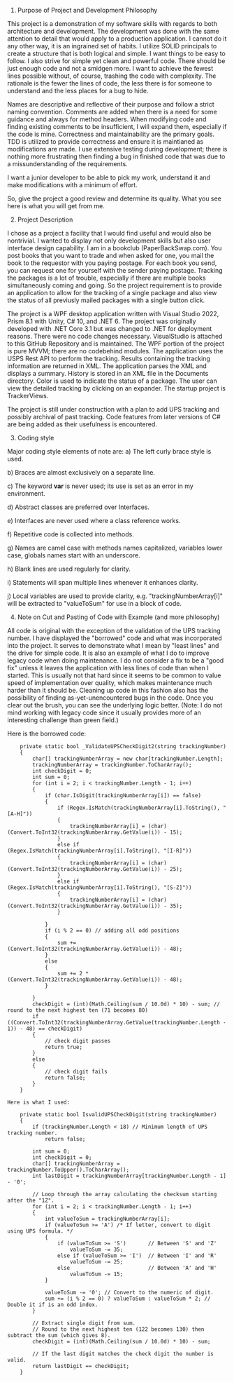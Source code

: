 1) Purpose of Project and Development Philosophy

This project is a demonstration of my software skills with regards to both architecture and development.
The development was done with the same attention to detail that would apply to a production application.
I cannot do it any other way, it is an ingrained set of habits. I utilize SOLID principals to create a structure
that is both logical and simple. I want things to be easy to follow. I also strive for simple yet clean and powerful code.
There should be just enough code and not a smidgen more. I want to achieve the fewest lines possible without, of course,
trashing the code with complexity. The rationale is the fewer the lines of code, the less there is for someone
to understand and the less places for a bug to hide. 

Names are descriptive and reflective of their purpose and follow a strict naming convention. Comments are
added when there is a need for some guidance and always for method headers. When modifying code and finding
existing comments to be insufficient, I will expand them, especially if the code is mine. Correctness and
maintainability are the primary goals. TDD is utilized to provide correctness and ensure it is maintianed
as modifications are made. I use extensive testing during development; there is nothing more frustrating
then finding a bug in finished code that was due to a missunderstanding of the requirements.

I want a junior developer to be able to pick my work, understand it and make modifications with a minimum of effort. 

So, give the project a good review and determine its quality. What you see here is what you will get from me.

2) Project Description

I chose as a project a facility that I would find useful and would also be nontrivial. I wanted to display
not only development skills but also user interface design capability. I am in a bookclub (PaperBackSwap.com).
You post books that you want to trade and when asked for one, you mail the book to the requestor with
you paying postage. For each book you send, you can request one for yourself with the sender paying postage.
Tracking the packages is a lot of trouble, especially if there are multiple books simultaneously coming
and going. So the project requirement is to provide an application to allow for the tracking of a single
package and also view the status of all previusly mailed packages with a single button click.

The project is a WPF desktop application written with Visual Studio 2022, Prism 8.1 with Unity, C# 10, and .NET 6. 
The project was originally developed with .NET Core 3.1 but was changed to .NET for deployment reasons.
There were no code changes necessary. VisualStudio is attached to this GitHub Repository and is maintained.
The WPF portion of the project is pure MVVM; there are no codebehind modules. The application uses the USPS
Rest API to perform the tracking. Results containing the tracking information are returned in XML. The
application parses the XML and displays a summary. History is stored in an XML file in the Documents
directory. Color is used to indicate the status of a package. The user can view the detailed tracking by
clicking on an expander. The startup project is TrackerViews.

The project is still under construction with a plan to add UPS tracking and possibly archival of past
tracking. Code features from later versions of C# are being added as their usefulness is encountered.

3) Coding style

Major coding style elements of note are:
  a) The left curly brace style is used.
  
  b) Braces are almost exclusively on a separate line.
  
  c) The keyword **var** is never used; its use is set as an error in my environment.
  
  d) Abstract classes are preferred over Interfaces.
  
  e) Interfaces are never used where a class reference works.
  
  f) Repetitive code is collected into methods.
  
  g) Names are camel case with methods names capitalized, variables lower case,
  	globals names start with an underscore.
	
  h) Blank lines are used regularly for clarity.
  
  i) Statements will span multiple lines whenever it enhances clarity.
  
  j) Local variables are used to provide clarity, e.g. "trackingNumberArray[i]"
  	will be extracted to "valueToSum" for use in a block of code.
	
4) Note on Cut and Pasting of Code with Example (and more philosophy)

All code is original with the exception of the validation of the UPS tracking number. I have
displayed the "borrowed" code and what was incorporated into the project. It serves to
demonstrate what I mean by "least lines" and the drive for simple code. It is also an example
of what I do to improve legacy code when doing maintenance. I do not consider a fix to be a
"good fix" unless it leaves the application with less lines of code than when I started. This
is usually not that hard since it seems to be common to value speed of implementation over
quality, which makes maintenance much harder than it should be. Cleaning up code in this
fashion also has the possibility of finding as-yet-unencountered bugs in the code. Once
you clear out the brush, you can see the underlying logic better. (Note: I do not mind
working with legacy code since it usually provides more of an interesting challenge than
green field.)

Here is the borrowed code:

        private static bool _ValidateUPSCheckDigit2(string trackingNumber)
        {
            char[] trackingNumberArray = new char[trackingNumber.Length];
            trackingNumberArray = trackingNumber.ToCharArray();
            int checkDigit = 0;
            int sum = 0;
            for (int i = 2; i < trackingNumber.Length - 1; i++)
            {
                if (char.IsDigit(trackingNumberArray[i]) == false)
                {
                    if (Regex.IsMatch(trackingNumberArray[i].ToString(), "[A-H]"))
                    {
                        trackingNumberArray[i] = (char)(Convert.ToInt32(trackingNumberArray.GetValue(i)) - 15);
                    }
                    else if (Regex.IsMatch(trackingNumberArray[i].ToString(), "[I-R]"))
                    {
                        trackingNumberArray[i] = (char)(Convert.ToInt32(trackingNumberArray.GetValue(i)) - 25);
                    }
                    else if (Regex.IsMatch(trackingNumberArray[i].ToString(), "[S-Z]"))
                    {
                        trackingNumberArray[i] = (char)(Convert.ToInt32(trackingNumberArray.GetValue(i)) - 35);
                    }

                }
                if (i % 2 == 0) // adding all odd positions
                {
                    sum += (Convert.ToInt32(trackingNumberArray.GetValue(i)) - 48);
                }
                else
                {
                    sum += 2 * (Convert.ToInt32(trackingNumberArray.GetValue(i)) - 48);
                }

            }
            checkDigit = (int)(Math.Ceiling(sum / 10.0d) * 10) - sum; // round to the next highest ten (71 becomes 80)
            if ((Convert.ToInt32(trackingNumberArray.GetValue(trackingNumber.Length - 1)) - 48) == checkDigit)
            {
                // check digit passes
                return true;
            }
            else
            {
                // check digit fails
                return false;
            }
        }

    Here is what I used:

        private static bool IsvalidUPSCheckDigit(string trackingNumber)
        {
            if (trackingNumber.Length < 18) // Minimum length of UPS tracking number.
                return false;

            int sum = 0;
            int checkDigit = 0;
            char[] trackingNumberArray = trackingNumber.ToUpper().ToCharArray();
            int lastDigit = trackingNumberArray[trackingNumber.Length - 1] - '0';

            // Loop through the array calculating the checksum starting after the "1Z".
            for (int i = 2; i < trackingNumber.Length - 1; i++)
            {
                int valueToSum = trackingNumberArray[i];
                if (valueToSum >= 'A') /* If letter, convert to digit using UPS formula. */
                {
                    if (valueToSum >= 'S')       // Between 'S' and 'Z'
                        valueToSum -= 35;
                    else if (valueToSum >= 'I')  // Between 'I' and 'R'
                        valueToSum -= 25;
                    else                         // Between 'A' and 'H'
                        valueToSum -= 15;
                }

                valueToSum -= '0'; // Convert to the numeric of digit.
                sum += (i % 2 == 0) ? valueToSum : valueToSum * 2; // Double it if is an odd index.
            }

            // Extract single digit from sum.
            // Round to the next highest ten (122 becomes 130) then subtract the sum (which gives 8).
            checkDigit = (int)(Math.Ceiling(sum / 10.0d) * 10) - sum;

            // If the last digit matches the check digit the number is valid.
            return lastDigit == checkDigit;
        }
